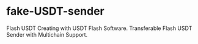 # fake-USDT-sender
Flash USDT Creating with USDT Flash Software. Transferable Flash USDT Sender with Multichain Support. 
